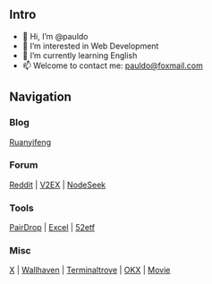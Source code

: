 ## Intro

- 👋 Hi, I’m @pauldo
- 👀 I’m interested in Web Development
- 🌱 I’m currently learning English
- 📫 Welcome to contact me: pauldo@foxmail.com

## Navigation

### Blog

[Ruanyifeng](https://www.ruanyifeng.com/blog/)

### Forum

[Reddit](https://www.reddit.com/) | [V2EX](https://v2ex.com/) | [NodeSeek](https://www.nodeseek.com/)

### Tools

[PairDrop](https://pairdrop.net/) | [Excel](https://docs.google.com/spreadsheets/u/0/) | [52etf](https://52etf.site/)

### Misc

[X](https://x.com/) | [Wallhaven](https://wallhaven.cc/) | [Terminaltrove](https://terminaltrove.com/) | [OKX](https://www.okx.com/) | [Movie](https://55me7.art/)

<!---
pauldo/pauldo is a ✨ special ✨ repository because its `README.md` (this file) appears on your GitHub profile.
You can click the Preview link to take a look at your changes.
--->
